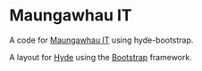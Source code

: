 # Maungawhau IT

A code for [Maungawhau IT](http://www.maungawhau.net.nz/) using hyde-bootstrap.

A layout for [Hyde][hyde] using the [Bootstrap][bootstrap] framework.

[hyde]: http://hyde.github.com/
[bootstrap]: http://twitter.github.com/bootstrap/
[bootstrap_template]: http://twitter.github.com/bootstrap/examples/container-app.html
